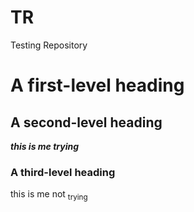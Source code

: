 # TR
Testing Repository 

# A first-level heading
## A second-level heading
**_this is me trying_**
### A third-level heading
this is me not <sub>trying</sub>

